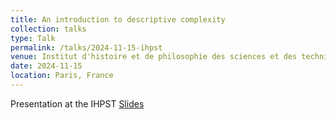 ```yaml
---
title: An introduction to descriptive complexity
collection: talks
type: Talk
permalink: /talks/2024-11-15-ihpst
venue: Institut d'histoire et de philosophie des sciences et des techniques
date: 2024-11-15
location: Paris, France
---
```

Presentation at the IHPST
[Slides](https://bchanus.github.io/files/slides/ihpst2024.pdf)
